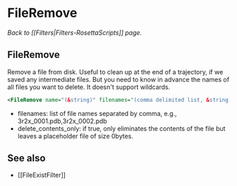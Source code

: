 # FileRemove
*Back to [[Filters|Filters-RosettaScripts]] page.*
## FileRemove

Remove a file from disk. Useful to clean up at the end of a trajectory, if we saved any intermediate files. But you need to know in advance the names of all files you want to delete. It doesn't support wildcards.

```xml
<FileRemove name="(&string)" filenames="(comma delimited list, &string)" delete_contents_only="(0 &bool)"/>
```

-   filenames: list of file names separated by comma, e.g., 3r2x\_0001.pdb,3r2x\_0002.pdb
-   delete\_contents\_only: if true, only eliminates the contents of the file but leaves a placeholder file of size 0bytes.

## See also

* [[FileExistFilter]]
